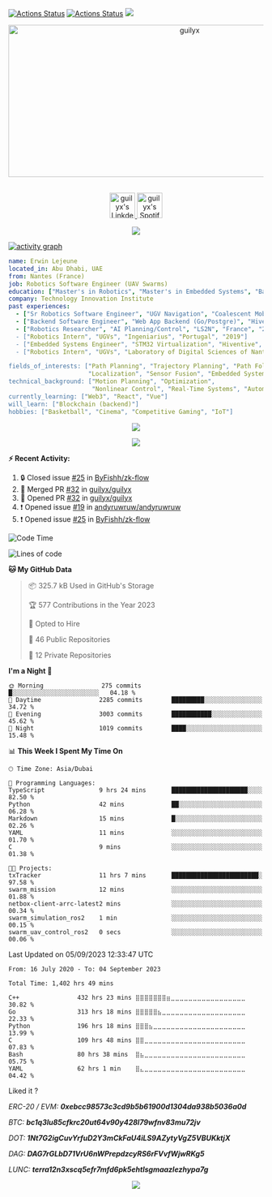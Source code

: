 [![Actions Status](https://github.com/guilyx/guilyx/workflows/wakatime-stats/badge.svg)](https://github.com/guilyx/guilyx/actions)
[![Actions Status](https://github.com/guilyx/guilyx/workflows/update-gh-activity/badge.svg)](https://github.com/guilyx/guilyx/actions)
![](https://visitor-badge.glitch.me/badge?page_id=guilyx.guilyx)

<!-- <p align="center">
<img alt="loficity" width="600px" src="https://github.com/HyunCafe/HyunCafe/raw/main/assests/loficity.gif"</img>
</p> -->

<p align="center">
  <img src="https://socialify.git.ci/guilyx/guilyx/image?font=Source%20Code%20Pro&forks=1&issues=1&language=1&name=1&owner=1&pattern=Plus&pulls=1&stargazers=1&theme=Dark" alt="guilyx" width="700" height="300" />
</p>

<p align="center">
<br/>
<a href="https://www.linkedin.com/in/erwinlejeune-lkn">
  <img alt="guilyx's LinkdeIN" width="50px" src="https://user-images.githubusercontent.com/43545812/144035037-0f415fc7-9f96-4517-a370-ccc6e78a714b.png" />
</a>
<a href="https://open.spotify.com/user/11147618695?si=zZFn6uAGRLyoU02lsG50GA">
  <img alt="guilyx's Spotify" width="50px" src="https://user-images.githubusercontent.com/43545812/144035120-1ad5169b-91c7-4078-bef9-6a82c733f373.png" />
</a>
<br>
</p>

<p align="center">
  <img alig src="https://github-profile-trophy.vercel.app/?username=guilyx&theme=onedark&column=-1" />
</p>

[![activity graph](https://github-readme-activity-graph.vercel.app/graph?username=guilyx&theme=github-dark-dimmed&custom_title=Guilyx%20Activity%20Graph&hide_border=true)](https://github.com/ashutosh00710/github-readme-activity-graph)

```yaml
name: Erwin Lejeune
located_in: Abu Dhabi, UAE
from: Nantes (France)
job: Robotics Software Engineer (UAV Swarms)
education: ["Master's in Robotics", "Master's in Embedded Systems", "Bachelor's in Electronics"]
company: Technology Innovation Institute
past experiences: 
  - ["Sr Robotics Software Engineer", "UGV Navigation", "Coalescent Mobile Robotics", "Denmark", "2021-2022"]
  - ["Backend Software Engineer", "Web App Backend (Go/Postgre)", "Hiventive", "Fully Remote", "2020-2021"]
  - ["Robotics Researcher", "AI Planning/Control", "LS2N", "France", "2019-2021]
  - ["Robotics Intern", "UGVs", "Ingeniarius", "Portugal", "2019"]
  - ["Embedded Systems Engineer", "STM32 Virtualization", "Hiventive", "France", "2018-2019"]
  - ["Robotics Intern", "UGVs", "Laboratory of Digital Sciences of Nantes (LS2N)", "France", "2019"]

fields_of_interests: ["Path Planning", "Trajectory Planning", "Path Following", "Behaviour Planning", 
                      "Localization", "Sensor Fusion", "Embedded Systems"]
technical_background: ["Motion Planning", "Optimization", 
                       "Nonlinear Control", "Real-Time Systems", "Automated Planning"]
currently_learning: ["Web3", "React", "Vue"]
will_learn: ["Blockchain (backend)"]
hobbies: ["Basketball", "Cinema", "Competitive Gaming", "IoT"]
```

<p align="center">
  <img src="https://spotify-github-profile.vercel.app/api/view?uid=11147618695&cover_image=true&theme=novatorem&show_offline=true&background_color=121212&interchange=false&bar_color=53b14f&bar_color_cover=false">
</p>

<p align="center">
  <img src="https://spotify-recently-played-readme.vercel.app/api?user=11147618695&count=5">
</p>


**:zap: Recent Activity:**

<!--START_SECTION:activity-->
1. 🔒 Closed issue [#25](https://github.com/ByFishh/zk-flow/issues/25) in [ByFishh/zk-flow](https://github.com/ByFishh/zk-flow)
2. 🎉 Merged PR [#32](https://github.com/guilyx/guilyx/pull/32) in [guilyx/guilyx](https://github.com/guilyx/guilyx)
3. 💪 Opened PR [#32](https://github.com/guilyx/guilyx/pull/32) in [guilyx/guilyx](https://github.com/guilyx/guilyx)
4. ❗ Opened issue [#19](https://github.com/andyruwruw/andyruwruw/issues/19) in [andyruwruw/andyruwruw](https://github.com/andyruwruw/andyruwruw)
5. ❗ Opened issue [#25](https://github.com/ByFishh/zk-flow/issues/25) in [ByFishh/zk-flow](https://github.com/ByFishh/zk-flow)
<!--END_SECTION:activity-->

<!--START_SECTION:waka-->
![Code Time](http://img.shields.io/badge/Code%20Time-1%2C402%20hrs%2029%20mins-blue)

![Lines of code](https://img.shields.io/badge/From%20Hello%20World%20I%27ve%20Written-74.2%20million%20lines%20of%20code-blue)

**🐱 My GitHub Data** 

> 📦 325.7 kB Used in GitHub's Storage 
 > 
> 🏆 577 Contributions in the Year 2023
 > 
> 💼 Opted to Hire
 > 
> 📜 46 Public Repositories 
 > 
> 🔑 12 Private Repositories 
 > 
**I'm a Night 🦉** 

```text
🌞 Morning                275 commits         █░░░░░░░░░░░░░░░░░░░░░░░░   04.18 % 
🌆 Daytime                2285 commits        █████████░░░░░░░░░░░░░░░░   34.72 % 
🌃 Evening                3003 commits        ███████████░░░░░░░░░░░░░░   45.62 % 
🌙 Night                  1019 commits        ████░░░░░░░░░░░░░░░░░░░░░   15.48 % 
```


📊 **This Week I Spent My Time On** 

```text
🕑︎ Time Zone: Asia/Dubai

💬 Programming Languages: 
TypeScript               9 hrs 24 mins       █████████████████████░░░░   82.50 % 
Python                   42 mins             ██░░░░░░░░░░░░░░░░░░░░░░░   06.28 % 
Markdown                 15 mins             █░░░░░░░░░░░░░░░░░░░░░░░░   02.26 % 
YAML                     11 mins             ░░░░░░░░░░░░░░░░░░░░░░░░░   01.70 % 
C                        9 mins              ░░░░░░░░░░░░░░░░░░░░░░░░░   01.38 % 

🐱‍💻 Projects: 
txTracker                11 hrs 7 mins       ████████████████████████░   97.58 % 
swarm_mission            12 mins             ░░░░░░░░░░░░░░░░░░░░░░░░░   01.88 % 
netbox-client-arrc-latest2 mins              ░░░░░░░░░░░░░░░░░░░░░░░░░   00.34 % 
swarm_simulation_ros2    1 min               ░░░░░░░░░░░░░░░░░░░░░░░░░   00.15 % 
swarm_uav_control_ros2   0 secs              ░░░░░░░░░░░░░░░░░░░░░░░░░   00.06 % 
```


 Last Updated on 05/09/2023 12:33:47 UTC
<!--END_SECTION:waka-->

<!--START_SECTION:waka-simple-->

```text
From: 16 July 2020 - To: 04 September 2023

Total Time: 1,402 hrs 49 mins

C++                432 hrs 23 mins ⣿⣿⣿⣿⣿⣿⣿⣶⣀⣀⣀⣀⣀⣀⣀⣀⣀⣀⣀⣀⣀⣀⣀⣀⣀   30.82 %
Go                 313 hrs 18 mins ⣿⣿⣿⣿⣿⣦⣀⣀⣀⣀⣀⣀⣀⣀⣀⣀⣀⣀⣀⣀⣀⣀⣀⣀⣀   22.33 %
Python             196 hrs 18 mins ⣿⣿⣿⣦⣀⣀⣀⣀⣀⣀⣀⣀⣀⣀⣀⣀⣀⣀⣀⣀⣀⣀⣀⣀⣀   13.99 %
C                  109 hrs 48 mins ⣿⣿⣀⣀⣀⣀⣀⣀⣀⣀⣀⣀⣀⣀⣀⣀⣀⣀⣀⣀⣀⣀⣀⣀⣀   07.83 %
Bash               80 hrs 38 mins  ⣿⣦⣀⣀⣀⣀⣀⣀⣀⣀⣀⣀⣀⣀⣀⣀⣀⣀⣀⣀⣀⣀⣀⣀⣀   05.75 %
YAML               62 hrs 1 min    ⣿⣄⣀⣀⣀⣀⣀⣀⣀⣀⣀⣀⣀⣀⣀⣀⣀⣀⣀⣀⣀⣀⣀⣀⣀   04.42 %
```

<!--END_SECTION:waka-simple-->

Liked it ?

*ERC-20 / EVM: **0xebcc98573c3cd9b5b61900d1304da938b5036a0d***

*BTC: **bc1q3lu85cfkrc20ut64v90y428l79wfnv83mu72jv***

*DOT: **1Nt7G2igCuvYrfuD2Y3mCkFaU4iLS9AZytyVgZ5VBUKktjX***

*DAG: **DAG7rGLbD71VrU6nWPrepdzcyRS6rFVvfWjwRKg5***

*LUNC: **terra12n3xscq5efr7mfd6pk5ehtlsgmaazlezhypa7g***

<p align="center">
  <img src="https://capsule-render.vercel.app/api?type=waving&color=gradient&height=60&section=footer"/>
</p>
